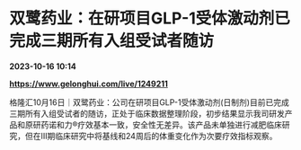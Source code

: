 # 双鹭药业：在研项目GLP-1受体激动剂已完成三期所有入组受试者随访

**2023-10-16 10:14**

**https://www.gelonghui.com/live/1249211**

格隆汇10月16日｜双鹭药业：公司在研项目GLP-1受体激动剂(日制剂)目前已完成三期所有入组受试者的随访，正处于临床数据整理阶段，初步结果显示我司研发产品和原研药诺和力®疗效基本一致，安全性无差异。该产品未单独进行减肥临床研究，但在Ⅲ期临床研究中将基线和24周后的体重变化作为次要疗效指标观察。